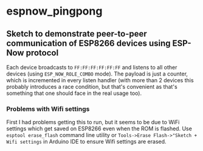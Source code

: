 # espnow_pingpong

## Sketch to demonstrate peer-to-peer communication of ESP8266 devices using ESP-Now protocol

Each device broadcasts to `FF:FF:FF:FF:FF:FF` and listens to all other devices (using `ESP_NOW_ROLE_COMBO` mode). The payload is just a counter, which is incremented in every listen handler (with more than 2 devices this probably introduces a race condition, but that's convenient as that's something that one should face in the real usage too).

### Problems with Wifi settings

First I had problems getting this to run, but it seems to be due to WiFi settings which get saved on ESP8266 even when the ROM is flashed. Use `esptool erase_flash` command line utility or `Tools->Erase Flash->"Sketch + Wifi settings` in Arduino IDE to ensure Wifi settings are erased.